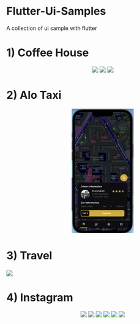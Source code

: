 # Flutter-Ui-Samples
A collection of ui sample with flutter

<h1>1) Coffee House</h1>
<div align="center">
<img src="screenshots/coffee_house_home.png" width="32%">
<img src="screenshots/coffee_house_coffee.png" width="32%">
<img src="screenshots/coffee_house_checkout.png" width="32%">
</div>

<h1>2) Alo Taxi</h1>
<div align="center">
<img src="screenshots/alotaxi.png" width="32%">
</div>

<h1>3) Travel</h1>
<img align="center" src="screenshots/travel.gif" width="32%">

<h1>4) Instagram</h1>
<div align="center">
<img src="screenshots/1.png" width="32%">
<img src="screenshots/2.png" width="32%">
<img src="screenshots/3.png" width="32%">
<img src="screenshots/4.png" width="32%">
<img src="screenshots/5.png" width="32%">
<img src="screenshots/6.png" width="32%">
</div>

